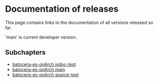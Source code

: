 # Documentation of releases

This page contains links to the documentation of all versions released so far.

'main' is current developer version.

<script type="text/javascript">
function link(chapDef){ return `<li><a href="./${chapDef.subdir}/${chapDef.filename}.html">${chapDef.title}</a></li>` }
function compVersions(a, b){
  let a = a.split('-');
  let b = b.split('-');
  if(a[0] != b[0]){ return b[0] - a[0] }
  return b[1] - a[1];
}
function sortVersionDESC(versionNames){
  let result = [...versionNames];
  result.sort(compVersions);
  return result;
}

document.body.subPages = function(json){
  let chapters = JSON.parse(json);
  let chapList = {};
  for (let c of chapters){ chapList[c.subdir] = c }

  let result = [];
  if(chapList.main) { 
    result.push(link(chapList.main));
    delete chapList.main;
  }
  for(let v of sortVersionDESC(Object.keys(chapList))){
    result.push(link(chapList[v]));
  }
  let list = document.createElement('ul');
  list.innerHTML = result.join('\n');
  document.body.apendChild(list);
}
</script>

## Subchapters
* [batocera-es-onArch jsdoc-test](./jsdoc-test/index.md)
* [batocera-es-onArch main](./main/index.md)
* [batocera-es-onArch source-test](./source-test/index.md)